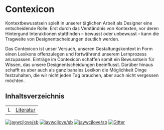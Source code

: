 # Contexicon

Kontextbewusstsein spielt in unserer täglichen Arbeit als Designer eine entscheidende Rolle: Erst durch das Verständnis von Kontexten, vor deren Hintergund Interaktionen stattfinden – bewusst oder unbewusst – kann die Tragweite von Designentscheidungen deutlich werden.

Das Contexicon ist unser Versuch, unseren Gestaltungskontext in Form einen Lexikons offenzulegen und fortwährend unserem Lernprozess anzupassen. Einträge im Contexicon schaffen somit ein Bewusstsein für Wissen, das unsere Designentscheidungen beeinflusst. Darüber hinaus schafft es aber auch als ganz banales Lexikon die Möglichkeit Dinge festzuhalten, die wir nicht jeden Tag brauchen, aber auch nicht vergessen möchten.


## Inhaltsverzeichnis

|  |  |
|:--|:--|
| L | [Literatur](Literatur.md) |


[![jaywcjlove/sb](https://jaywcjlove.github.io/sb/ico/awesome.svg)](https://github.com/jaywcjlove/awesome-mac) [![jaywcjlove/sb](https://jaywcjlove.github.io/sb/lang/chinese.svg)](README.md) [![jaywcjlove/sb](https://jaywcjlove.github.io/sb/lang/english.svg)](README-en.md) [![Gitter](https://jaywcjlove.github.io/sb/ico/gitter.svg)](https://gitter.im/awesome-mac/cn?utm_source=badge&utm_medium=badge&utm_campaign=pr-badge)
